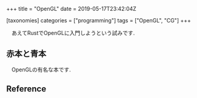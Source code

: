 +++
title = "OpenGL"
date = 2019-05-17T23:42:04Z

[taxonomies]
categories = ["programming"]
tags = ["OpenGL", "CG"]
+++

　あえてRustでOpenGLに入門しようという試みです.

## 赤本と青本

　OpenGLの有名な本です.

## Reference

　
